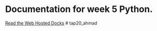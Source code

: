 # Documentation for week 5 Python.

[Read the Web Hosted Docks](https://prg-week5.readthedocs.io/en/latest/) 
#   t a p 2 0 _ a h m a d  
 